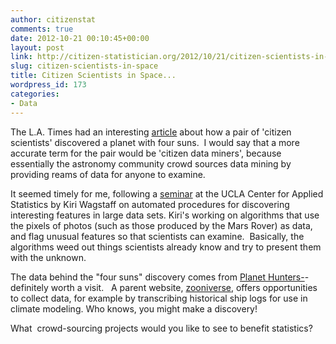 ```yaml
---
author: citizenstat
comments: true
date: 2012-10-21 00:10:45+00:00
layout: post
link: http://citizen-statistician.org/2012/10/21/citizen-scientists-in-space/
slug: citizen-scientists-in-space
title: Citizen Scientists in Space...
wordpress_id: 173
categories:
- Data
---
```


The L.A. Times had an interesting [article](http://www.latimes.com/news/science/sciencenow/la-sci-sn-planet-hunters-tatooine-four-suns-20121015,0,4093790.story) about how a pair of 'citizen scientists' discovered a planet with four suns.  I would say that a more accurate term for the pair would be 'citizen data miners', because essentially the astronomy community crowd sources data mining by providing reams of data for anyone to examine.

It seemed timely for me, following a [seminar](http://statistics.ucla.edu/seminars/2012-10-16/11:00am/5225-ms) at the UCLA Center for Applied Statistics by Kiri Wagstaff on automated procedures for discovering interesting features in large data sets. Kiri's working on algorithms that use the pixels of photos (such as those produced by the Mars Rover) as data, and flag unusual features so that scientists can examine.  Basically, the algorithms weed out things scientists already know and try to present them with the unknown.

The data behind the "four suns" discovery comes from [Planet Hunters-](http://statistics.ucla.edu/seminars/2012-10-16/11:00am/5225-ms)-definitely worth a visit.   A parent website, [zooniverse](https://www.zooniverse.org/), offers opportunities to collect data, for example by transcribing historical ship logs for use in climate modeling. Who knows, you might make a discovery!

What  crowd-sourcing projects would you like to see to benefit statistics?
